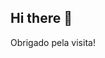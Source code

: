 ## Hi there 👋

<!-- Sobre mim:

- 🔭 Curso superior: Atualmente estou cursando engenharia de controle e automação na UFMT
- 🤔 Cursos em andamento: Programação em Python, tecnico em desenvolvimento de sistemas.
- 🤔 cursos de capacitação tecnológica finalizados: programação para robótica, manutenção de computadores, operador de sistemas automatizados.
- 🤔 Linguagens de programação: labVIEW, C++, SQL e Python.
- 🤔 Projetos: 3º lugar na competição nacional de robotica movel da limpíada do conhecimento promovida pelo SENAI nacional.
- 💬 E-mail de contato: leosantossilva159@gmail.com

--> Obrigado pela visita!
